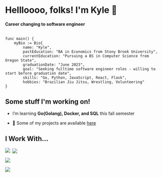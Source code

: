 # Hellloooo, folks! I'm Kyle 👋

#### Career changing to software engineer
```Golang

func main() {
    myBio := Bio{
        name: "Kyle",
        pastEducation: "BA in Economics from Stony Brook University",
        currentEducation: "Pursuing a BS in Computer Science from Oregon State",
        graduationDate: "June 2023",
        goal: "Seeking fulltime software engineer roles - willing to start before graduation date",
        skills: "Go, Python, JavaScript, React, Flask",
        hobbies: "Brazilian Jiu Jitsu, Wrestling, Volunteering"
}
```


## Some stuff I'm working on!

-  I’m learning **Go(Golang), Docker, and SQL** this fall semester

- 📝 Some of my projects are available [here](https://github.com/folkfrek?tab=repositories)

## I Work With...


<p><img align="left" src="https://github-readme-stats.vercel.app/api/top-langs?username=folkfrek&show_icons=true&locale=en&layout=compact"/></p>

<p>&nbsp;<img align="center" src="https://github-readme-stats.vercel.app/api?username=folkfrek&show_icons=true&locale=en"  /></p>

<p><img align="center" src="https://github-readme-streak-stats.herokuapp.com/?user=folkfrek&" /></p>

<p align="left"> <a href="https://github.com/ryo-ma/github-profile-trophy"><img src="https://github-profile-trophy.vercel.app/?username=folkfrek" /></a> </p>

<!--
**folkfrek/folkfrek** is a ✨ _special_ ✨ repository because its `README.md` (this file) appears on your GitHub profile.

Here are some ideas to get you started:

- 🔭 I’m currently working on ...
- 🌱 I’m currently learning ...
- 👯 I’m looking to collaborate on ...
- 🤔 I’m looking for help with ...
- 💬 Ask me about ...
- 📫 How to reach me: ...
- 😄 Pronouns: ...
- ⚡ Fun fact: ...
-->
